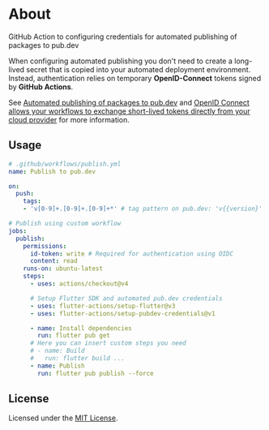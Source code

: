 # About
GitHub Action to configuring credentials for automated publishing of packages to pub.dev

When configuring automated publishing you don't need to create a long-lived secret that is copied into your automated deployment environment. Instead, authentication relies on temporary **OpenID-Connect** tokens signed by **GitHub Actions**.

See [Automated publishing of packages to pub.dev](https://dart.dev/tools/pub/automated-publishing) and [OpenID Connect allows your workflows to exchange short-lived tokens directly from your cloud provider](https://docs.github.com/en/actions/deployment/security-hardening-your-deployments/about-security-hardening-with-openid-connect) for more information.

## Usage

```yml
# .github/workflows/publish.yml
name: Publish to pub.dev

on:
  push:
    tags:
    - 'v[0-9]+.[0-9]+.[0-9]+*' # tag pattern on pub.dev: 'v{{version}'

# Publish using custom workflow
jobs:
  publish:
    permissions:
      id-token: write # Required for authentication using OIDC
      content: read
    runs-on: ubuntu-latest
    steps:
      - uses: actions/checkout@v4

      # Setup Flutter SDK and automated pub.dev credentials
      - uses: flutter-actions/setup-flutter@v3
      - uses: flutter-actions/setup-pubdev-credentials@v1

      - name: Install dependencies
        run: flutter pub get
      # Here you can insert custom steps you need
      # - name: Build
      #   run: flutter build ...
      - name: Publish
        run: flutter pub publish --force
```

## License

Licensed under the [MIT License](LICENSE).
